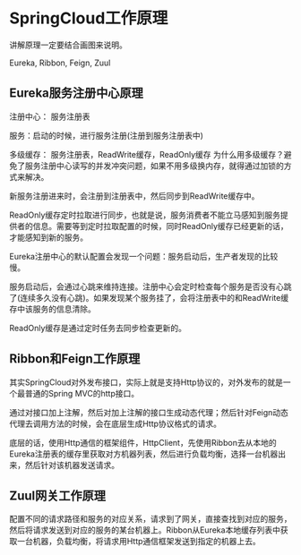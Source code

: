 # SpringCloud工作原理

讲解原理一定要结合画图来说明。

Eureka, Ribbon, Feign, Zuul

## Eureka服务注册中心原理

注册中心： 服务注册表

服务：启动的时候，进行服务注册(注册到服务注册表中)

多级缓存： 服务注册表，ReadWrite缓存，ReadOnly缓存
为什么用多级缓存？避免了服务注册中心读写的并发冲突问题，如果不用多级换内存，就得通过加锁的方式来解决。

新服务注册进来时，会注册到注册表中，然后同步到ReadWrite缓存中。

ReadOnly缓存定时拉取进行同步，也就是说，服务消费者不能立马感知到服务提供者的信息。需要等到定时拉取配置的时候，同时ReadOnly缓存已经更新的话，才能感知到新的服务。

Eureka注册中心的默认配置会发现一个问题：服务启动后，生产者发现的比较慢。

服务启动后，会通过心跳来维持连接。注册中心会定时检查每个服务是否没有心跳了(连续多久没有心跳)。如果发现某个服务挂了，会将注册表中的和ReadWrite缓存中该服务的信息清除。

ReadOnly缓存是通过定时任务去同步检查更新的。

## Ribbon和Feign工作原理
其实SpringCloud对外发布接口，实际上就是支持Http协议的，对外发布的就是一个最普通的Spring MVC的http接口。

通过对接口加上注解，然后对加上注解的接口生成动态代理；然后针对Feign动态代理去调用方法的时候，会在底层生成Http协议格式的请求。

底层的话，使用Http通信的框架组件，HttpClient，先使用Ribbon去从本地的Eureka注册表的缓存里获取对方机器列表，然后进行负载均衡，选择一台机器出来，然后针对该机器发送请求。

## Zuul网关工作原理

配置不同的请求路径和服务的对应关系，请求到了网关，直接查找到对应的服务，然后将请求发送到对应的服务的某台机器上。Ribbon从Eureka本地缓存列表中获取一台机器，负载均衡，将请求用Http通信框架发送到指定的机器上去。









